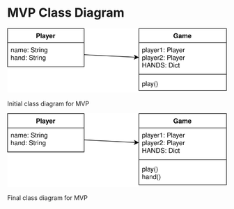 # MVP Class Diagram

![Initial MVP Class Diagram](img/mvp_class_diagram.svg)

Initial class diagram for MVP

![Final MVP Class Diagram](img/mvp_class_diagram_final.svg)

Final class diagram for MVP